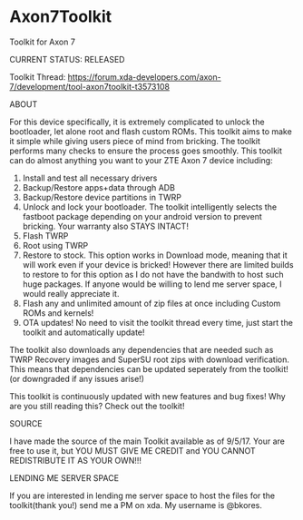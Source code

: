 # Axon7Toolkit
Toolkit for Axon 7

CURRENT STATUS: RELEASED

 Toolkit Thread: https://forum.xda-developers.com/axon-7/development/tool-axon7toolkit-t3573108

ABOUT

For this device specifically, it is extremely complicated to unlock the bootloader, let alone root and flash custom ROMs. This toolkit aims to make it simple while giving users piece of mind from bricking. The toolkit performs many checks to ensure the process goes smoothly. This toolkit can do almost anything you want to your ZTE Axon 7 device including:

1) Install and test all necessary drivers
2) Backup/Restore apps+data through ADB 
3) Backup/Restore device partitions in TWRP
4) Unlock and lock your bootloader. The toolkit intelligently selects the fastboot package depending on your android version to prevent bricking. Your warranty also STAYS INTACT!
5) Flash TWRP
6) Root using TWRP
7) Restore to stock. This option works in Download mode, meaning that it will work even if your device is bricked! However there are limited builds to restore to for this option as I do not have the bandwith to host such huge packages. If anyone would be willing to lend me server space, I would really appreciate it.
8) Flash any and unlimited amount of zip files at once including Custom ROMs and kernels!
9) OTA updates! No need to visit the toolkit thread every time, just start the toolkit and automatically update!

The toolkit also downloads any dependencies that are needed such as TWRP Recovery images and SuperSU root zips with download verification. This means that dependencies can be updated seperately from the toolkit! (or downgraded if any issues arise!)

This toolkit is continuously updated with new features and bug fixes! Why are you still reading this? Check out the toolkit!


SOURCE

I have made the source of the main Toolkit available as of 9/5/17. Your are free to use it, but YOU MUST GIVE ME CREDIT and YOU CANNOT REDISTRIBUTE IT AS YOUR OWN!!!

LENDING ME SERVER SPACE

If you are interested in lending me server space to host the files for the toolkit(thank you!) send me a PM on xda. My username is @bkores.
